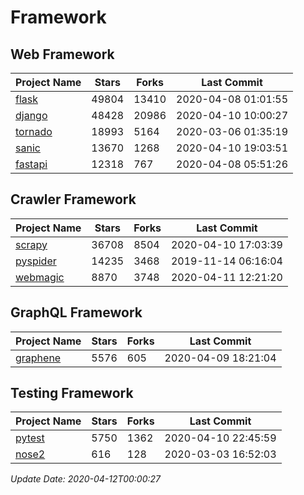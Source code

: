 # Framework

## Web Framework

| Project Name | Stars | Forks | Last Commit |
| ------------ | ----- | ----- | ----------- |
| [flask](https://github.com/pallets/flask) | 49804 | 13410 | 2020-04-08 01:01:55 |
| [django](https://github.com/django/django) | 48428 | 20986 | 2020-04-10 10:00:27 |
| [tornado](https://github.com/tornadoweb/tornado) | 18993 | 5164 | 2020-03-06 01:35:19 |
| [sanic](https://github.com/huge-success/sanic) | 13670 | 1268 | 2020-04-10 19:03:51 |
| [fastapi](https://github.com/tiangolo/fastapi) | 12318 | 767 | 2020-04-08 05:51:26 |

## Crawler Framework

| Project Name | Stars | Forks | Last Commit |
| ------------ | ----- | ----- | ----------- |
| [scrapy](https://github.com/scrapy/scrapy) | 36708 | 8504 | 2020-04-10 17:03:39 |
| [pyspider](https://github.com/binux/pyspider) | 14235 | 3468 | 2019-11-14 06:16:04 |
| [webmagic](https://github.com/code4craft/webmagic) | 8870 | 3748 | 2020-04-11 12:21:20 |

## GraphQL Framework

| Project Name | Stars | Forks | Last Commit |
| ------------ | ----- | ----- | ----------- |
| [graphene](https://github.com/graphql-python/graphene) | 5576 | 605 | 2020-04-09 18:21:04 |

## Testing Framework

| Project Name | Stars | Forks | Last Commit |
| ------------ | ----- | ----- | ----------- |
| [pytest](https://github.com/pytest-dev/pytest) | 5750 | 1362 | 2020-04-10 22:45:59 |
| [nose2](https://github.com/nose-devs/nose2) | 616 | 128 | 2020-03-03 16:52:03 |

*Update Date: 2020-04-12T00:00:27*